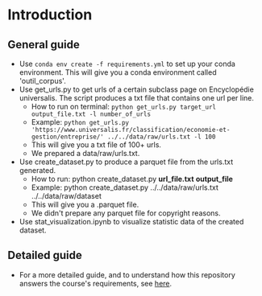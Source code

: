 # Introduction

## General guide

- Use ```conda env create -f requirements.yml``` to set up your conda environment. This will give you a conda environment called 'outil_corpus'.
- Use get_urls.py to get urls of a certain subclass page on Encyclopédie universalis. The script produces a txt file that contains one url per line. 
	- How to run on terminal: ```python get_urls.py target_url output_file.txt -l number_of_urls```
   	- Example: ```python get_urls.py 'https://www.universalis.fr/classification/economie-et-gestion/entreprise/' ../../data/raw/urls.txt -l 100```
	- This will give you a txt file of 100+ urls.
 	- We prepared a data/raw/urls.txt.
- Use create_dataset.py to produce a parquet file from the urls.txt generated.
	- How to run: python create_dataset.py **url_file.txt** **output_file**
	- Example: python create_dataset.py ../../data/raw/urls.txt ../../data/raw/dataset
	- This will give you a .parquet file.
   	- We didn't prepare any parquet file for copyright reasons.
- Use stat_visualization.ipynb to visualize statistic data of the created dataset.
		
## Detailed guide
- For a more detailed guide, and to understand how this repository answers the course's requirements, see [here](https://github.com/CourantenCourant/Outil-traitement-corpus/blob/doc/rapport.md).
  
